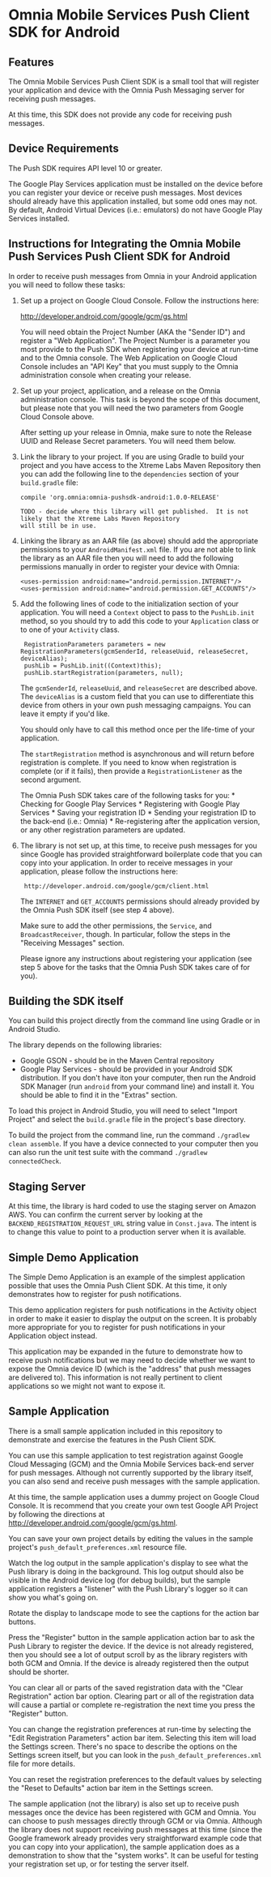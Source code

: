 Omnia Mobile Services Push Client SDK for Android
=================================================

Features
--------

The Omnia Mobile Services Push Client SDK is a small tool that will register your application and device with the Omnia
Push Messaging server for receiving push messages.

At this time, this SDK does not provide any code for receiving push messages.

Device Requirements
-------------------

The Push SDK requires API level 10 or greater.

The Google Play Services application must be installed on the device before you can register your device or receive
push messages.  Most devices should already have this application installed, but some odd ones may not.  By default,
Android Virtual Devices (i.e.: emulators) do not have Google Play Services installed.

Instructions for Integrating the Omnia Mobile Push Services Push Client SDK for Android
---------------------------------------------------------------------------------------

In order to receive push messages from Omnia in your Android application you will need to follow these tasks:

 1. Set up a project on Google Cloud Console.  Follow the instructions here:

      http://developer.android.com/google/gcm/gs.html

    You will need obtain the Project Number (AKA the "Sender ID") and register a "Web Application".  The Project
    Number is a parameter you most provide to the Push SDK when registering your device at run-time and to the Omnia
    console.  The Web Application on Google Cloud Console includes an "API Key" that you must supply to the Omnia
    administration console when creating your release.

 2. Set up your project, application, and a release on the Omnia administration console.  This task is beyond the scope
    of this document, but please note that you will need the two parameters from Google Cloud Console above.

    After setting up your release in Omnia, make sure to note the Release UUID and Release Secret parameters.  You will
    need them below.

 3. Link the library to your project.  If you are using Gradle to build your project and you have access to the Xtreme
    Labs Maven Repository then you can add the following line to the `dependencies` section of your `build.gradle` file:

        compile 'org.omnia:omnia-pushsdk-android:1.0.0-RELEASE'

        TODO - decide where this library will get published.  It is not likely that the Xtreme Labs Maven Repository
        will still be in use.

 4. Linking the library as an AAR file (as above) should add the appropriate permissions to your `AndroidManifest.xml`
    file.  If you are not able to link the library as an AAR file then you will need to add the following permissions
    manually in order to register your device with Omnia:

        <uses-permission android:name="android.permission.INTERNET"/>
        <uses-permission android:name="android.permission.GET_ACCOUNTS"/>

 5. Add the following lines of code to the initialization section of your application.  You will need a `Context` object
    to pass to the `PushLib.init` method, so you should try to add this code to your `Application` class or to one of
    your `Activity` class.

         RegistrationParameters parameters = new RegistrationParameters(gcmSenderId, releaseUuid, releaseSecret, deviceAlias);
         pushLib = PushLib.init((Context)this);
         pushLib.startRegistration(parameters, null);

    The `gcmSenderId`, `releaseUuid`, and `releaseSecret` are described above.  The `deviceAlias` is a custom field that
    you can use to differentiate this device from others in your own push messaging campaigns.  You can leave it empty
    if you'd like.

    You should only have to call this method once per the life-time of your application.

    The `startRegistration` method is asynchronous and will return before registration is complete.  If you need to know
    when registration is complete (or if it fails), then provide a `RegistrationListener` as the second argument.

    The Omnia Push SDK takes care of the following tasks for you:
        * Checking for Google Play Services
        * Registering with Google Play Services
        * Saving your registration ID
        * Sending your registration ID to the back-end (i.e.: Omnia)
        * Re-registering after the application version, or any other registration parameters are updated.

 6. The library is not set up, at this time, to receive push messages for you since Google has provided straightforward
    boilerplate code that you can copy into your application.  In order to receive messages in your application, please
    follow the instructions here:

         http://developer.android.com/google/gcm/client.html

    The `INTERNET` and `GET_ACCOUNTS` permissions should already provided by the Omnia Push SDK itself (see step 4
    above).

    Make sure to add the other permissions, the `Service`, and `BroadcastReceiver`, though.  In particular, follow the
    steps in the "Receiving Messages" section.

    Please ignore any instructions about registering your application (see step 5 above for the tasks that the Omnia
    Push SDK takes care of for you).


Building the SDK itself
-----------------------

You can build this project directly from the command line using Gradle or in Android Studio.

The library depends on the following libraries:

 * Google GSON - should be in the Maven Central repository
 * Google Play Services - should be provided in your Android SDK distribution. If you don't have iton your computer,
                          then run the Android SDK Manager (run `android` from your command line) and install it.  You
                          should be able to find it in the "Extras" section.

To load this project in Android Studio, you will need to select "Import Project" and select the `build.gradle` file in
the project's base directory.

To build the project from the command line, run the command `./gradlew clean assemble`.  If you have a device connected
to your computer then you can also run the unit test suite with the command `./gradlew connectedCheck`.

Staging Server
--------------

At this time, the library is hard coded to use the staging server on Amazon AWS.  You can confirm the current server
by looking at the `BACKEND_REGISTRATION_REQUEST_URL` string value in `Const.java`.  The intent is to change this value
to point to a production server when it is available.

Simple Demo Application
-----------------------

The Simple Demo Application is an example of the simplest application possible that uses the Omnia Push Client SDK.  At
this time, it only demonstrates how to register for push notifications.

This demo application registers for push notifications in the Activity object in order to make it easier to display the
output on the screen.  It is probably more appropriate for you to register for push notifications in your Application
object instead.

This application may be expanded in the future to demonstrate how to receive push notifications but we may need to decide
whether we want to expose the Omnia device ID (which is the "address" that push messages are delivered to).  This information
is not really pertinent to client applications so we might not want to expose it.

Sample Application
------------------

There is a small sample application included in this repository to demonstrate and exercise the features in the Push
Client SDK.

You can use this sample application to test registration against Google Cloud Messaging (GCM) and the Omnia Mobile
Services back-end server for push messages.  Although not currently supported by the library itself, you can also send
and receive push messages with the sample application.

At this time, the sample application uses a dummy project on Google Cloud Console.  It is recommend that you create your
own test Google API Project by following the directions at http://developer.android.com/google/gcm/gs.html.

You can save your own project details by editing the values in the sample project's `push_default_preferences.xml`
resource file.

Watch the log output in the sample application's display to see what the Push library is doing in the background.  This
log output should also be visible in the Android device log (for debug builds), but the sample application registers a
"listener" with the Push Library's logger so it can show you what's going on.

Rotate the display to landscape mode to see the captions for the action bar buttons.

Press the "Register" button in the sample application action bar to ask the Push Library to register the device.  If
the device is not already registered, then you should see a lot of output scroll by as the library registers with
both GCM and Omnia.  If the device is already registered then the output should be shorter.

You can clear all or parts of the saved registration data with the "Clear Registration" action bar option.  Clearing
part or all of the registration data will cause a partial or complete re-registration the next time you press the
"Register" button.

You can change the registration preferences at run-time by selecting the "Edit Registration Parameters" action bar item.
Selecting this item will load the Settings screen.  There's no space to describe the options on the Settings screen
itself, but you can look in the `push_default_preferences.xml` file for more details.

You can reset the registration preferences to the default values by selecting the "Reset to Defaults" action bar item in
the Settings screen.

The sample application (not the library) is also set up to receive push messages once the device has been registered
with GCM and Omnia.  You can choose to push messages directly through GCM or via Omnia.  Although the library does not
support receiving push messages at this time (since the Google framework already provides very straightforward example
code that you can copy into your application), the sample application does as a demonstration to show that the "system
works".  It can be useful for testing your registration set up, or for testing the server itself.
